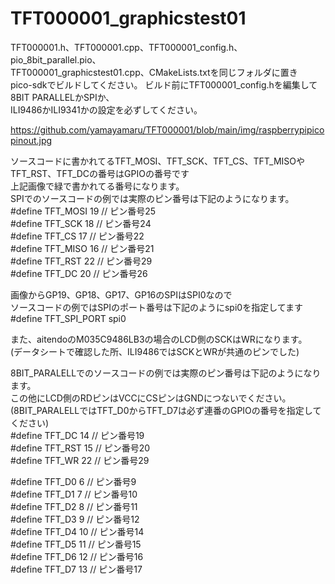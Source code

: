 # TFT000001_graphicstest01

TFT000001.h、TFT000001.cpp、TFT000001_config.h、pio_8bit_parallel.pio、  
TFT000001_graphicstest01.cpp、CMakeLists.txtを同じフォルダに置き  
pico-sdkでビルドしてください。
ビルド前にTFT000001_config.hを編集して8BIT PARALLELかSPIか、  
ILI9486かILI9341かの設定を必ずしてください。  

https://github.com/yamayamaru/TFT000001/blob/main/img/raspberrypipicopinout.jpg

ソースコードに書かれてるTFT_MOSI、TFT_SCK、TFT_CS、TFT_MISOやTFT_RST、TFT_DCの番号はGPIOの番号です  
上記画像で緑で書かれてる番号になります。    
SPIでのソースコードの例では実際のピン番号は下記のようになります。  
#define TFT_MOSI 19    // ピン番号25  
#define TFT_SCK  18    // ピン番号24  
#define TFT_CS   17    // ピン番号22  
#define TFT_MISO 16    // ピン番号21  
#define TFT_RST  22    // ピン番号29  
#define TFT_DC   20    // ピン番号26  

画像からGP19、GP18、GP17、GP16のSPIはSPI0なので  
ソースコードの例ではSPIのポート番号は下記のようにspi0を指定してます  
#define TFT_SPI_PORT  spi0  
  
また、aitendoのM035C9486LB3の場合のLCD側のSCKはWRになります。  
(データシートで確認した所、ILI9486ではSCKとWRが共通のピンでした)  
  
  

8BIT_PARALELLでのソースコードの例では実際のピン番号は下記のようになります。  
この他にLCD側のRDピンはVCCにCSピンはGNDにつないでください。  
(8BIT_PARALELLではTFT_D0からTFT_D7は必ず連番のGPIOの番号を指定してください)  
  #define TFT_DC   14    // ピン番号19  
  #define TFT_RST  15    // ピン番号20  
  #define TFT_WR   22    // ピン番号29  

  #define TFT_D0    6    // ピン番号9  
  #define TFT_D1    7    // ピン番号10  
  #define TFT_D2    8    // ピン番号11  
  #define TFT_D3    9    // ピン番号12  
  #define TFT_D4   10    // ピン番号14  
  #define TFT_D5   11    // ピン番号15  
  #define TFT_D6   12    // ピン番号16  
  #define TFT_D7   13    // ピン番号17  
